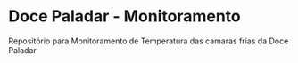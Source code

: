 # Doce Paladar - Monitoramento

Repositório para Monitoramento de Temperatura das camaras frias da Doce Paladar
